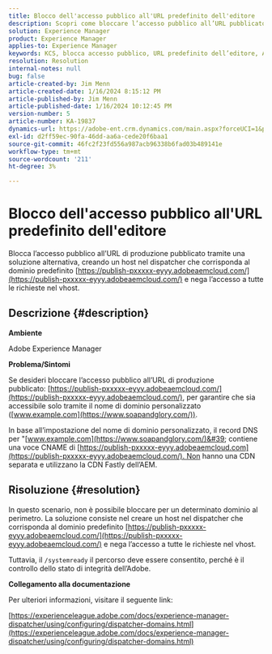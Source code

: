 ```yaml
---
title: Blocco dell'accesso pubblico all'URL predefinito dell'editore
description: Scopri come bloccare l’accesso pubblico all’URL pubblicato di produzione in Adobe Experience Manager.
solution: Experience Manager
product: Experience Manager
applies-to: Experience Manager
keywords: KCS, blocca accesso pubblico, URL predefinito dell’editore, AEM, Adobe Experience Manager, Risoluzione dei problemi, Fastly, CDN, DNS, CNAME
resolution: Resolution
internal-notes: null
bug: false
article-created-by: Jim Menn
article-created-date: 1/16/2024 8:15:12 PM
article-published-by: Jim Menn
article-published-date: 1/16/2024 10:12:45 PM
version-number: 5
article-number: KA-19837
dynamics-url: https://adobe-ent.crm.dynamics.com/main.aspx?forceUCI=1&pagetype=entityrecord&etn=knowledgearticle&id=20ac51f0-abb4-ee11-a569-6045bd006268
exl-id: d2ff59ec-90fa-46dd-aa6a-cede20f6baa1
source-git-commit: 46fc2f23fd556a987acb96338b6fad03b489141e
workflow-type: tm+mt
source-wordcount: '211'
ht-degree: 3%

---
```


# Blocco dell&#39;accesso pubblico all&#39;URL predefinito dell&#39;editore


Blocca l’accesso pubblico all’URL di produzione pubblicato tramite una soluzione alternativa, creando un host nel dispatcher che corrisponda al dominio predefinito [https://publish-pxxxxx-eyyy.adobeaemcloud.com/](https://publish-pxxxxx-eyyy.adobeaemcloud.com/) e nega l’accesso a tutte le richieste nel vhost.

## Descrizione {#description}


<b>Ambiente</b>

Adobe Experience Manager

<b>Problema/Sintomi</b>

Se desideri bloccare l’accesso pubblico all’URL di produzione pubblicato: [https://publish-pxxxxx-eyyy.adobeaemcloud.com/](https://publish-pxxxxx-eyyy.adobeaemcloud.com/), per garantire che sia accessibile solo tramite il nome di dominio personalizzato ([www.example.com](https://www.soapandglory.com/)).

In base all’impostazione del nome di dominio personalizzato, il record DNS per &quot;[www.example.com](https://www.soapandglory.com/)&#39; contiene una voce CNAME di [https://publish-pxxxxx-eyyy.adobeaemcloud.com](https://publish-pxxxxx-eyyy.adobeaemcloud.com/). Non hanno una CDN separata e utilizzano la CDN Fastly dell’AEM.


## Risoluzione {#resolution}


In questo scenario, non è possibile bloccare per un determinato dominio al perimetro. La soluzione consiste nel creare un host nel dispatcher che corrisponda al dominio predefinito [https://publish-pxxxxx-eyyy.adobeaemcloud.com/](https://publish-pxxxxx-eyyy.adobeaemcloud.com/) e nega l’accesso a tutte le richieste nel vhost.

Tuttavia, il `/systemready` il percorso deve essere consentito, perché è il controllo dello stato di integrità dell’Adobe.

<b>Collegamento alla documentazione</b>

Per ulteriori informazioni, visitare il seguente link:

[https://experienceleague.adobe.com/docs/experience-manager-dispatcher/using/configuring/dispatcher-domains.html](https://experienceleague.adobe.com/docs/experience-manager-dispatcher/using/configuring/dispatcher-domains.html)
